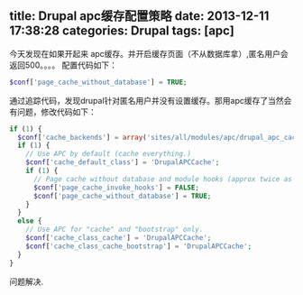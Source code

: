 title: Drupal apc缓存配置策略
date: 2013-12-11 17:38:28
categories: Drupal
tags: [apc]
---

今天发现在如果开起来 apc缓存。并开启缓存页面（不从数据库拿）,匿名用户会返回500。。。。
配置代码如下：

```php
$conf['page_cache_without_database'] = TRUE;
```

通过追踪代码，发现drupal针对匿名用户并没有设置缓存。那用apc缓存了当然会有问题，修改代码如下：

```php
if (1) {
  $conf['cache_backends'] = array('sites/all/modules/apc/drupal_apc_cache.inc');
  if (1) {
    // Use APC by default (cache everything.)
    $conf['cache_default_class'] = 'DrupalAPCCache';
    if (1) {
      // Page cache without database and module hooks (approx twice as fast.)
      $conf['page_cache_invoke_hooks'] = FALSE;
      $conf['page_cache_without_database'] = TRUE;
    }
  }
  else {
    // Use APC for "cache" and "bootstrap" only.
    $conf['cache_class_cache'] = 'DrupalAPCCache';
    $conf['cache_class_cache_bootstrap'] = 'DrupalAPCCache';
  }
} 
```
问题解决. 